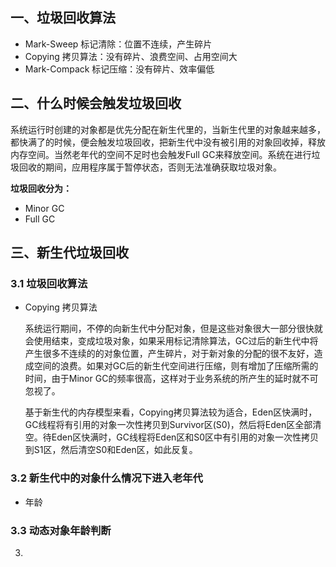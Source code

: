 ## 一、垃圾回收算法

- Mark-Sweep 标记清除：位置不连续，产生碎片
- Copying 拷贝算法：没有碎片、浪费空间、占用空间大
- Mark-Compack 标记压缩：没有碎片、效率偏低

## 二、什么时候会触发垃圾回收

​		系统运行时创建的对象都是优先分配在新生代里的，当新生代里的对象越来越多，都快满了的时候，便会触发垃圾回收，把新生代中没有被引用的对象回收掉，释放内存空间。当然老年代的空间不足时也会触发Full GC来释放空间。系统在进行垃圾回收的期间，应用程序属于暂停状态，否则无法准确获取垃圾对象。

**垃圾回收分为：**

- Minor GC
- Full GC

## 三、新生代垃圾回收

### 3.1 垃圾回收算法

- Copying 拷贝算法

  系统运行期间，不停的向新生代中分配对象，但是这些对象很大一部分很快就会使用结束，变成垃圾对象，如果采用标记清除算法，GC过后的新生代中将产生很多不连续的的对象位置，产生碎片，对于新对象的分配的很不友好，造成空间的浪费。如果对GC后的新生代空间进行压缩，则有增加了压缩所需的时间，由于Minor GC的频率很高，这样对于业务系统的所产生的延时就不可忽视了。

  基于新生代的内存模型来看，Copying拷贝算法较为适合，Eden区快满时，GC线程将有引用的对象一次性拷贝到Survivor区(S0)，然后将Eden区全部清空。待Eden区快满时，GC线程将Eden区和S0区中有引用的对象一次性拷贝到S1区，然后清空S0和Eden区，如此反复。

### 3.2 新生代中的对象什么情况下进入老年代

- 年龄



### 3.3 动态对象年龄判断



3. 